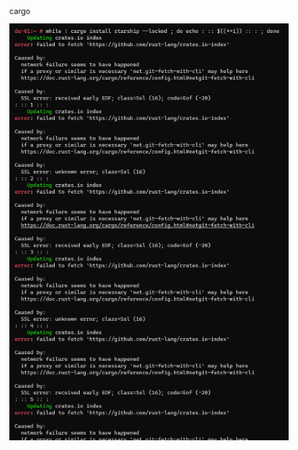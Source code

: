 
cargo

![image](user-images.githubusercontent.com--103625580--165008156-51e04d9e-edc0-44ee-a1aa-0e31ab5827b8.png)
